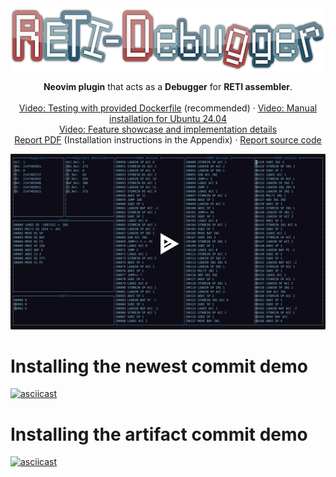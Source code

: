 <div align="center">
  <a href="https://github.com/freiburg-missing-semester-course/project-matthejue">
    <img src="./misc/logo6.png" alt="Logo" height="100px">
  </a>

  <p align="center">
    <strong>Neovim plugin</strong> that acts as a <strong>Debugger</strong> for <strong>RETI assembler</strong>.
    <br />
    <br />
    <a href="https://youtu.be/RjGhruUwERQ?feature=shared">Video: Testing with provided Dockerfile</a> (recommended)
    ·
    <a href="https://youtu.be/p5zNdTiBRNg?feature=shared">Video: Manual installation for Ubuntu 24.04</a>
    <br />
    <a href="https://youtu.be/rTsYTDNR0do?feature=shared">Video: Feature showcase and implementation details</a>
    <br />
    <a href="https://github.com/matthejue/RETI-Debugger_Documentation/releases/download/master/Report.pdf">Report PDF</a> (Installation instructions in the Appendix)
    ·
    <a href="https://github.com/matthejue/RETI-Debugger_Documentation">Report source code</a>
    <br />
  </p>
</div>

[![asciicast](./misc/demo_recording.svg)](https://asciinema.org/a/640765)

# Installing the newest commit demo

[![asciicast](https://asciinema.org/a/642210.svg)](https://asciinema.org/a/642210)

# Installing the artifact commit demo

[![asciicast](https://asciinema.org/a/642258.svg)](https://asciinema.org/a/642258)
